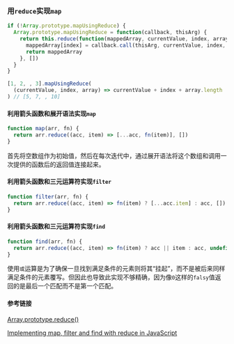 ### 用`reduce`实现`map`

```javascript
if (!Array.prototype.mapUsingReduce) {
  Array.prototype.mapUsingReduce = function(callback, thisArg) {
    return this.reduce(function(mappedArray, currentValue, index, array) {
      mappedArray[index] = callback.call(thisArg, currentValue, index, array)
      return mappedArray
    }, [])
  }
}

[1, 2, , 3].mapUsingReduce(
  (currentValue, index, array) => currentValue + index + array.length
) // [5, 7, , 10]
```

#### 利用箭头函数和展开语法实现`map`
```javascript
function map(arr, fn) {
  return arr.reduce((acc, item) => [...acc, fn(item)], [])
}
```
首先将空数组作为初始值，然后在每次迭代中，通过展开语法将这个数组和调用一次提供的函数后的返回值连接起来。

#### 利用箭头函数和三元运算符实现`filter`
```javascript
function filter(arr, fn) {
  return arr.reduce((acc, item) => fn(item) ? [...acc.item] : acc, [])
}
```

#### 利用箭头函数和三元运算符实现`find`
```javascript
function find(arr, fn) {
  return arr.reduce((acc, item) => fn(item) ? acc || item : acc, undefined)
}
```
使用`或`运算是为了确保一旦找到满足条件的元素则将其“挂起”，而不是被后来同样满足条件的元素覆写。但因此也导致此实现不够精确，因为像`0`这样的`falsy`值返回的是最后一个匹配而不是第一个匹配。

#### 参考链接

[Array.prototype.reduce()](https://developer.mozilla.org/zh-CN/docs/Web/JavaScript/Reference/Global_Objects/Array/Reduce)

[Implementing map, filter and find with reduce in JavaScript](https://maurobringolf.ch/2017/06/implementing-map-filter-and-find-with-reduce-in-javascript/)
